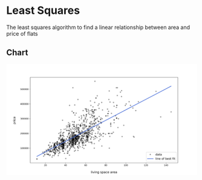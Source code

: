 # Least Squares
The least squares algorithm to find a linear relationship between area and price of flats
## Chart
![result](media/chart.jpg)
